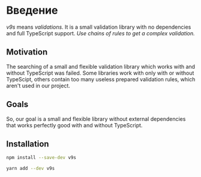# Введение

_v9s_ means _validations_. It is a small validation library with no dependencies and full TypeScript support. _Use chains of rules to get a complex validation._

## Motivation

The searching of a small and flexible validation library which works with and without TypeScript was failed. Some libraries work with only with or without TypeScipt, others contain too many useless prepared validation rules, which aren't used in our project.

## Goals

So, our goal is a small and flexible library without external dependencies that works perfectly good with and without TypeScript.

## Installation

<code-group>
<code-block title="NPM" active>

```bash
npm install --save-dev v9s
```

</code-block>

<code-block title="YARN">

```bash
yarn add --dev v9s
```

</code-block>
</code-group>
